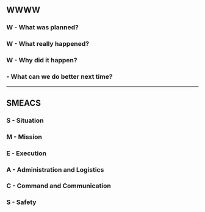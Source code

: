 
## WWWW

### W - What was planned?
### W - What really happened?
### W - Why did it happen?
### - What can we do better next time?

---

## SMEACS

### S - Situation
### M - Mission
### E - Execution
### A - Administration and Logistics
### C - Command and Communication
### S - Safety